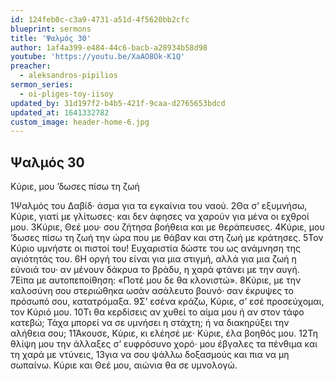 ```yaml
---
id: 124feb0c-c3a9-4731-a51d-4f5620bb2cfc
blueprint: sermons
title: 'Ψαλμός 30'
author: 1af4a399-e484-44c6-bacb-a28934b58d98
youtube: 'https://youtu.be/XaAO8Ok-K1Q'
preacher:
  - aleksandros-pipilios
sermon_series:
  - oi-pliges-toy-iisoy
updated_by: 31d197f2-b4b5-421f-9caa-d2765653bdcd
updated_at: 1641332782
custom_image: header-home-6.jpg
---
```

## Ψαλμός 30

Κύριε, μου ’δωσες πίσω τη ζωή

1Ψαλμός του Δαβίδ· άσμα για τα εγκαίνια του ναού.
2Θα σ’ εξυμνήσω, Κύριε,
γιατί με γλίτωσες·
και δεν άφησες να χαρούν
για μένα οι εχθροί μου.
3Κύριε, Θεέ μου·
σου ζήτησα βοήθεια
και με θεράπευσες.
4Κύριε, μου ’δωσες πίσω τη ζωή
την ώρα που με θάβαν
και στη ζωή με κράτησες.
5Τον Κύριο υμνήστε οι πιστοί του!
Ευχαριστία δώστε του ως ανάμνηση
της αγιότητάς του.
6Η οργή του είναι για μια στιγμή,
αλλά για μια ζωή η εύνοιά του·
αν μένουν δάκρυα το βράδυ,
η χαρά φτάνει με την αυγή.
7Είπα με αυτοπεποίθηση:
«Ποτέ μου δε θα κλονιστώ».
8Κύριε, με την καλοσύνη σου στεριώθηκα
ωσάν ασάλευτο βουνό·
σαν έκρυψες το πρόσωπό σου, κατατρόμαξα.
9Σ’ εσένα κράζω, Κύριε,
σ’ εσέ προσεύχομαι, τον Κύριό μου.
10Τι θα κερδίσεις αν χυθεί το αίμα μου
ή αν στον τάφο κατεβώ;
Τάχα μπορεί να σε υμνήσει η στάχτη;
ή να διακηρύξει την αλήθεια σου;
11Άκουσε, Κύριε, κι ελέησέ με·
Κύριε, έλα βοηθός μου.
12Τη θλίψη μου την άλλαξες σ’ ευφρόσυνο χορό·
μου έβγαλες τα πένθιμα
και τη χαρά με ντύνεις,
13για να σου ψάλλω δοξασμούς
και πια να μη σωπαίνω.
Κύριε και Θεέ μου,
αιώνια θα σε υμνολογώ.